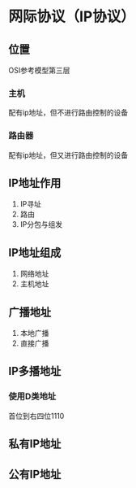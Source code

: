 # 网际协议（IP协议）

## 位置

OSI参考模型第三层

### 主机

配有ip地址，但不进行路由控制的设备

### 路由器

配有ip地址，但又进行路由控制的设备

## IP地址作用

1. IP寻址
2. 路由
3. IP分包与组发

## IP地址组成

1. 网络地址
2. 主机地址

## 广播地址

1. 本地广播
2. 直接广播

## IP多播地址

### 使用D类地址

首位到右四位1110

## 私有IP地址

## 公有IP地址